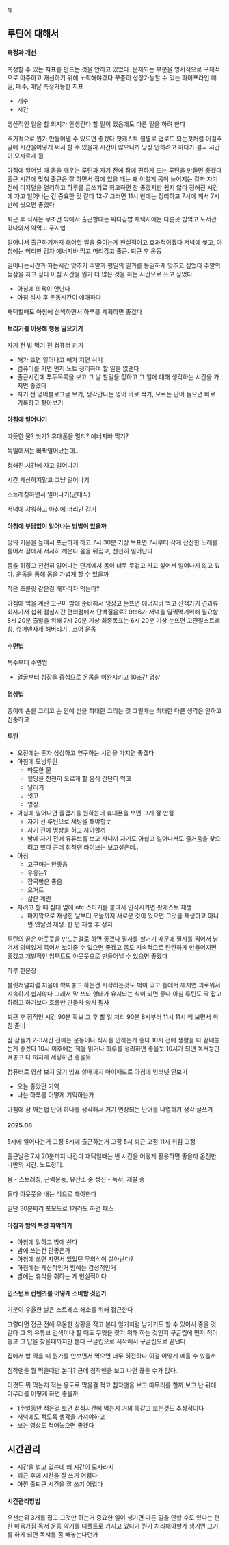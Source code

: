 깨


## 루틴에 대해서

#### 측정과 개선
측정할 수 있는 지표를 만드는 것을 안하고 있었다.
문제되는 부분을 명시적으로 구체적으로 마주하고 개선하기 위해 노력해야겠다
꾸준히 성장가능할 수 있는 파이프라인
매일, 매주, 매달
측정가능한 지표
- 개수
- 시간

생산적인 일을 할 의지가 안생긴다
할 일이 있음에도 다른 일을 하려 한다

주기적으로 뭔가 만들어낼 수 있으면 좋겠다
팟캐스트 월별로 업로드 되는것처럼
이걸주말에 시간을어떻게 써서 할 수 있을까
시간이 많으니까 당장 안하려고 하다가 결국 시간이 모자르게 됨


아침에 일어날 때 몸을 깨우는 루틴과 자기 전에 잠에 편하게 드는 루틴을 만들면 좋겠다
출근 시간에 맞춰 출근은 잘 하면서 집에 있을 때는 왜 이렇게 몸이 늘어지는 걸까
자기 전에 디지털을 멀리하고 하루를 글쓰기로 회고하면 참 좋겠지만 쉽지 않다
정해진 시간에 자고 일어나는 건 중요한 것 같다
12-7
그러면 11시 반에는 정리하고 7시에 깨서 7시 반에 씻으면 좋겠다


퇴근 후 식사는 무조건 밖에서
출근할때는 싸다김밥
재택시에는 다른곳
밥먹고 도서관
갔다와서 약먹고 푸시업

일어나서 출근하기까지 해야할 일을 줄이는게 현실적이고 효과적이겠다
저녁에 씻고, 아침에는 머리만 감자
에너지바 먹고 머리감고 출근. 퇴근 후 운동

일어나는시간과 자는시간 맞추기
주말과 평일의 일과를 동일하게 맞추고 싶었다
주말의 늦잠을 자고 싶다
아침 시간을 뭔가 더 많은 것을 하는 시간으로 쓰고 싶었다
- 아침에 의욕이 안난다
- 아침 식사 후 운동시간이 애매하다

재택할때도 아침에 산책하면서 하루를 계획하면 좋겠다

#### 트리거를 이용해 행동 일으키기
자기 전
밥 먹기 전
컴퓨터 키기

- 해가 뜨면 일어나고 해가 지면 쉬기
- 컴퓨터를 키면 먼저 노트 정리하여 할 일을 없앤다
- 출근시간에 투두목록을 보고 그 날 할일을 정하고 그 일에 대해 생각하는 시간을 가지면 좋겠다
- 자기 전 영어블로그글 보기, 생각안나는 영어 바로 적기, 모르는 단어 들으면 바로 기록하고 찾아보기

#### 아침에 일어나기
따뜻한 물?
씻기?
휴대폰을 멀리?
에너지바 먹기?

독일에서는 빠짝일어났는데..

정해진 시간에 자고 일어나기

시간 계산하지말고 그냥 일어나기

스트레칭하면서 일어나기(군대식)

저녁에 샤워하고 아침에 머리만 감기

#### 아침에 부담없이 일어나는 방법이 있을까

방의 기온을 높여서 포근하게 하고
7시 30분 기상 목표면 7시부터 작게 잔잔한 노래를 틀어서 잠에서 서서히 깨운다
몸을 뒤집고, 천천히 일어난다

몸을 뒤집고 천천히 일어나는 단계에서 몸이 너무 무겁고 자고 싶어서 일어나지 않고 있다.
운동을 통해 몸을 가볍게 할 수 있을까

작은 초콜릿 같은걸 깨자마자 먹는다?


아침에 먹을 계란 고구마 밤에 준비해서 냉장고
눈뜨면 에너지바 먹고 산책가기
견과류 회사가서 섭취
점심시간 편의점에서 단백질음료?
9to6가 저녁을 일찍먹기위해 필요함
8시 20분 출발을 위해 7시 20분 기상
최종목표는 6시 20분 기상
눈뜨면 고관절스트레칭, 슈퍼맨자세 해버리기 , 코어 운동


#### 수면법
특수부대 수면법
- 얼굴부터 심장을 중심으로 온몸을 이완시키고 10초간 명상

#### 명상법
종이에 손을 그리고 손 안에 선을 최대한 그리는 것
그릴때는 최대한 다른 생각은 안하고 집중하고

#### 루틴
- 오전에는 혼자 상상하고 연구하는 시간을 가지면 좋겠다
- 아침에 모닝루틴
	- 따듯한 물
	- 혈당을 천천히 오르게 할 음식 간단히 먹고
	- 달리기
	- 씻고
	- 명상
- 아침에 일어나면 즐겁기를 원하는데 휴대폰을 보면 그게 잘 안됨
	- 자기 전 루틴으로 세팅을 해야할듯
	- 자기 전에 명상을 하고 자야할까
	- 밤에 자기 전에 유튜브를 보고 자니까 자기도 아쉽고 일어나서도 즐거움을 찾으려고 했다 근데 침착맨 라이브는 보고싶은데..
- 아침
	- 고구마는 안좋음
	- 우유는?
	- 잡곡빵은 좋음
	- 요거트
	- 삶은 계란
- 자려고 할 때 침대 옆에 nfc 스티커를 붙여서 인식시키면 팟캐스트 재생
	- 마지막으로 재생한 날부터 오늘까지 새로운 것이 있으면 그것을 재생하고 아니면 옛날것 재생. 한 편 재생 후 정지

루틴의 끝은 아웃풋을 만드는걸로 하면 좋겠다
필사를 할거기 때문에 필사를 찍어서 남겨서 의미있게 묶어서 보여줄 수 있으면 좋겠고 몸도 지속적으로 탄탄하게 만들어지면 좋겠고 개발적인 임펙트도 아웃풋으로 만들어낼 수 있으면 좋겠다

하루 한문장

불릿저널처럼 처음에 쫙짜놓고 하는건 시작하는것도 벽이 있고 틀에서 깨지면 괴로워서 지속하기 쉽지않다 그래서 막 쓰되 형태가 유지되는 식이 되면 좋다 아침 루틴도 딱 잡고 하려고 하기보다 흐름만 만들자
양치
필사

퇴근 후 정적인 시간 90분 확보
그 후 할 일 처리 90분
8시부터 11시
11시 책 보면서 취침 준비

잠
잠들기 2-3시간 전에는 운동이나 식사를 안하는게 좋다
10시 전에 생활을 다 끝내놓는게 좋겠다
10시 이후에는 책을 읽거나 하루를 정리하면 좋을듯
10시가 되면 독서등만 켜놓고 다 꺼지게 세팅하면 좋을듯

컴퓨터로 영상 보지 않기
빔프 살때까지 아이패드로
아침에 인터넷 안보기

- 오늘 좋았던 기억
- 나는 하루를 어떻게 기억하는가

아침에 잠 깨는법
단어 하나를 생각해서 거기 연상되는 단어를 나열하기
생각 글쓰기

#### 2025.08
5시에 일어나는거 고정
8시에 출근하는거 고정
5시 퇴근 고정
11시 취침 고정

출근날은 7시 20분까지 나간다
재택일때는 번 시간을 어떻게 활용하면 좋을까
온전한 나만의 시간. 노트정리.

몸 - 스트레칭, 근력운동, 유산소 중
정신 - 독서, 개발 중

둘다 아웃풋을 내는 식으로 해야한다

일단 30분짜리 포모도로 1개라도 하면 패스


#### 아침과 밤의 특성 파악하기
- 아침에 일하고 밤에 쉰다
- 밤에 쓰는건 안좋은가
- 아침에 쓰면 자면서 있었던 무의식이 살아난다?
- 아침에는 계산적인거 밤에는 감성적인거
- 밤에는 휴식을 취하는 게 현실적이다

#### 인스턴트 컨텐츠를 어떻게 소비할 것인가
기분이 우울한 날은 스트레스 해소를 위해 접근한다

그렇다면 접근 전에 우울한 상황을 적고 본다
일기처럼 남기기도 할 수 있어서 좋을 것 같다
그 외 유튜브 검색이나 할 때도
무엇을 찾기 위해 하는 것인지 구글킵에 먼저 적어놓고 그 답을 찾을때까지만 본다
구글킵으로 시작해서 구글킵으로 끝낸다

집에서 밥 먹을 때 뭔가를 안보면서 먹으면 너무 허전하다
이걸 어떻게 메울 수 있을까

침착맨을 뭘 먹을때만 본다?
근데 침착맨을 보고 나면 끊을 수가 없다..

이것도 뭐 먹는지 적는 용도로 먹을걸 적고 침착맨을 보고 마무리를 할까
보고 난 뒤에 마무리를 어떻게 하면 좋을까
- 1주일동안 적은걸 보면 점심시간에 먹는게 거의 똑같고 보는것도 추상적이다
- 저녁에도 적도록 생각을 가져야하고
- 보는 영상도 적어놓으면 좋겠다


## 시간관리
- 시간을 벌고 있는데 왜 시간이 모자라지
- 퇴근 후에 시간을 잘 쓰기 어렵다
- 아낀 출퇴근 시간을 잘 쓰기 어렵다

#### 시간관리방법
우선순위 3개를 잡고 그것만 하는거
중요한 일이 생기면 다른 일을 안할 수도 있다는 편한 마음가짐
독서 운동 악기를 디폴트로 가지고 있다가
뭔가 처리해야할게 생기면 그거를 하게 되면 독서를 좀 빼놓는다던가

